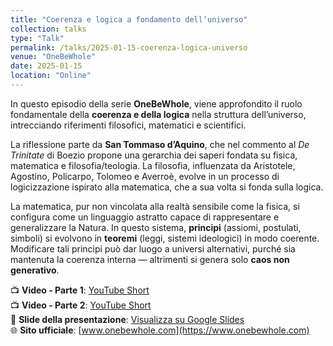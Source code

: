 ```yaml
---
title: "Coerenza e logica a fondamento dell’universo"
collection: talks
type: "Talk"
permalink: /talks/2025-01-15-coerenza-logica-universo
venue: "OneBeWhole"
date: 2025-01-15
location: "Online"
---
```

In questo episodio della serie **OneBeWhole**, viene approfondito il ruolo fondamentale della **coerenza e della logica** nella struttura dell’universo, intrecciando riferimenti filosofici, matematici e scientifici.

La riflessione parte da **San Tommaso d’Aquino**, che nel commento al *De Trinitate* di Boezio propone una gerarchia dei saperi fondata su fisica, matematica e filosofia/teologia. La filosofia, influenzata da Aristotele, Agostino, Policarpo, Tolomeo e Averroè, evolve in un processo di logicizzazione ispirato alla matematica, che a sua volta si fonda sulla logica.

La matematica, pur non vincolata alla realtà sensibile come la fisica, si configura come un linguaggio astratto capace di rappresentare e generalizzare la Natura. In questo sistema, **principi** (assiomi, postulati, simboli) si evolvono in **teoremi** (leggi, sistemi ideologici) in modo coerente. Modificare tali principi può dar luogo a universi alternativi, purché sia mantenuta la coerenza interna — altrimenti si genera solo **caos non generativo**.

📺 **Video - Parte 1**: [YouTube Short](https://www.youtube.com/shorts/avmVadEZ71Y)  
📺 **Video - Parte 2**: [YouTube Short](https://www.youtube.com/shorts/cKmv8PH_QFI)  
📑 **Slide della presentazione**: [Visualizza su Google Slides](https://docs.google.com/presentation/d/1bMjseEkjzre_c-XUUk6Deoa7AOylIqJSKk8gjcWrOWg)  
🌐 **Sito ufficiale**: [www.onebewhole.com](https://www.onebewhole.com)
